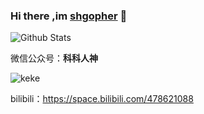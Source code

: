### Hi there ,im [shgopher](https://shgopher.github.io) 👋 

![Github Stats](https://github-readme-stats.vercel.app/api?username=shgopher&show_icons=true)


 微信公众号：**科科人神**
 
 ![keke](https://raw.githubusercontent.com/shgopher/GOFamily/master/joinUsW.jpg)
 
 bilibili：https://space.bilibili.com/478621088
 
<!--
**shgopher/shgopher** is a ✨ _special_ ✨ repository because its `README.md` (this file) appears on your GitHub profile.
-->
